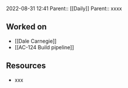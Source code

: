 2022-08-31 12:41
Parent:: [[Daily]] 
Parent:: xxxx

## Worked on

- [[Dale Carnegie]]
- [[AC-124 Build pipeline]]

## Resources

- xxx
